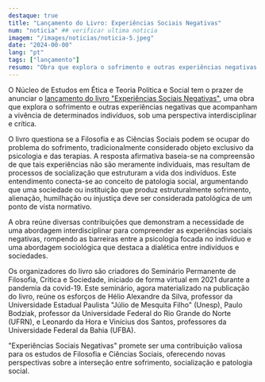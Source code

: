 ```yaml
---
destaque: true
title: "Lançamento do Livro: Experiências Sociais Negativas"
num: "noticia" ## verificar ultima noticia
imagem: "/images/noticias/noticia-5.jpeg"
date: "2024-00-00"
lang: "pt"
tags: ["lançamento"]
resumo: "Obra que explora o sofrimento e outras experiências negativas que acompanham a vivência de determinados indivíduos, sob uma perspectiva interdisciplinar e crítica."
---
```


O Núcleo de Estudos em Ética e Teoria Política e Social tem o prazer de anunciar o [lançamento do livro "Experiências Sociais Negativas"](https://repositorio.ufba.br/handle/ri/40553), uma obra que explora o sofrimento e outras experiências negativas que acompanham a vivência de determinados indivíduos, sob uma perspectiva interdisciplinar e crítica.

O livro questiona se a Filosofia e as Ciências Sociais podem se ocupar do problema do sofrimento, tradicionalmente considerado objeto exclusivo da psicologia e das terapias. A resposta afirmativa baseia-se na compreensão de que tais experiências não são meramente individuais, mas resultam de processos de socialização que estruturam a vida dos indivíduos. Este entendimento conecta-se ao conceito de patologia social, argumentando que uma sociedade ou instituição que produz estruturalmente sofrimento, alienação, humilhação ou injustiça deve ser considerada patológica de um ponto de vista normativo.

A obra reúne diversas contribuições que demonstram a necessidade de uma abordagem interdisciplinar para compreender as experiências sociais negativas, rompendo as barreiras entre a psicologia focada no indivíduo e uma abordagem sociológica que destaca a dialética entre indivíduos e sociedades.

Os organizadores do livro são criadores do Seminário Permanente de Filosofia, Crítica e Sociedade, iniciado de forma virtual em 2021 durante a pandemia da covid-19. Este seminário, agora materializado na publicação do livro, reúne os esforços de Hélio Alexandre da Silva, professor da Universidade Estadual Paulista "Júlio de Mesquita Filho" (Unesp), Paulo Bodziak, professor da Universidade Federal do Rio Grande do Norte (UFRN), e Leonardo da Hora e Vinícius dos Santos, professores da Universidade Federal da Bahia (UFBA).

"Experiências Sociais Negativas" promete ser uma contribuição valiosa para os estudos de Filosofia e Ciências Sociais, oferecendo novas perspectivas sobre a interseção entre sofrimento, socialização e patologia social.
